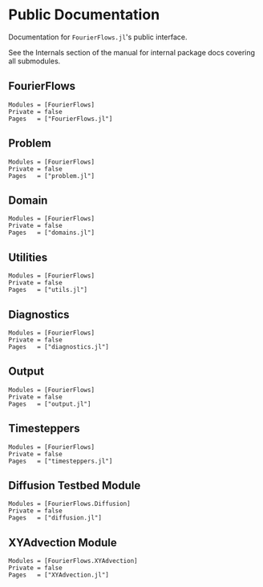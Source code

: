 # Public Documentation

Documentation for `FourierFlows.jl`'s public interface.

See the Internals section of the manual for internal package docs covering all submodules.

## FourierFlows

```@autodocs
Modules = [FourierFlows]
Private = false
Pages   = ["FourierFlows.jl"]
```

## Problem

```@autodocs
Modules = [FourierFlows]
Private = false
Pages   = ["problem.jl"]
```

## Domain

```@autodocs
Modules = [FourierFlows]
Private = false
Pages   = ["domains.jl"]
```

## Utilities

```@autodocs
Modules = [FourierFlows]
Private = false
Pages   = ["utils.jl"]
```

## Diagnostics

```@autodocs
Modules = [FourierFlows]
Private = false
Pages   = ["diagnostics.jl"]
```

## Output

```@autodocs
Modules = [FourierFlows]
Private = false
Pages   = ["output.jl"]
```

## Timesteppers

```@autodocs
Modules = [FourierFlows]
Private = false
Pages   = ["timesteppers.jl"]
```

## Diffusion Testbed Module

```@autodocs
Modules = [FourierFlows.Diffusion]
Private = false
Pages   = ["diffusion.jl"]
```

## XYAdvection Module

```@autodocs
Modules = [FourierFlows.XYAdvection]
Private = false
Pages   = ["XYAdvection.jl"]
```

